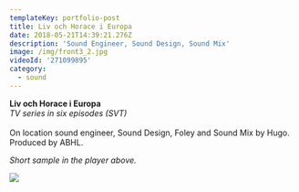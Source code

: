 ```yaml
---
templateKey: portfolio-post
title: Liv och Horace i Europa
date: 2018-05-21T14:39:21.276Z
description: 'Sound Engineer, Sound Design, Sound Mix'
image: /img/front3_2.jpg
videoId: '271099895'
category:
  - sound
---
```

**Liv och Horace i Europa** \
_TV series in six episodes (SVT)_\
\
On location sound engineer, Sound Design, Foley and Sound Mix by Hugo.\
Produced by ABHL.

_Short sample in the player above._

![](/img/svt.png)
